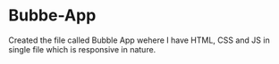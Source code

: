 # Bubbe-App
Created the file called Bubble App wehere I have HTML, CSS and JS in single file which is responsive in nature.
